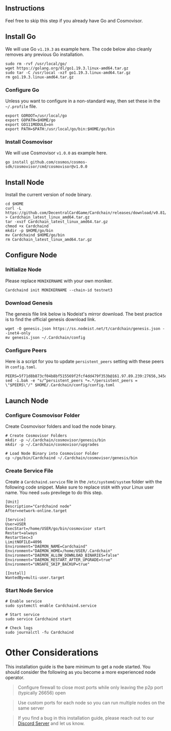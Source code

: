 ## Instructions
Feel free to skip this step if you already have Go and Cosmovisor.


## Install Go
We will use Go `v1.19.3` as example here. The code below also cleanly removes any previous Go installation.

```
sudo rm -rvf /usr/local/go/
wget https://golang.org/dl/go1.19.3.linux-amd64.tar.gz
sudo tar -C /usr/local -xzf go1.19.3.linux-amd64.tar.gz
rm go1.19.3.linux-amd64.tar.gz
```

### Configure Go
Unless you want to configure in a non-standard way, then set these in the `~/.profile` file.

```
export GOROOT=/usr/local/go
export GOPATH=$HOME/go
export GO111MODULE=on
export PATH=$PATH:/usr/local/go/bin:$HOME/go/bin
```


### Install Cosmovisor
We will use Cosmovisor `v1.0.0` as example here.

```
go install github.com/cosmos/cosmos-sdk/cosmovisor/cmd/cosmovisor@v1.0.0
```

## Install Node
Install the current version of node binary.

```
cd $HOME
curl -L https://github.com/DecentralCardGame/Cardchain/releases/download/v0.81/Cardchain_latest_linux_amd64.tar.gz > Cardchain_latest_linux_amd64.tar.gz
tar -xvzf Cardchain_latest_linux_amd64.tar.gz
chmod +x Cardchaind
mkdir -p $HOME/go/bin
mv Cardchaind $HOME/go/bin
rm Cardchain_latest_linux_amd64.tar.gz
```

## Configure Node
### Initialize Node
Please replace `MONIKERNAME` with your own moniker.

```
Cardchaind init MONIKERNAME --chain-id testnet3
```

### Download Genesis
The genesis file link below is Nodeist's mirror download. The best practice is to find the official genesis download link.

```
wget -O genesis.json https://ss.nodeist.net/t/cardchain/genesis.json --inet4-only
mv genesis.json ~/.Cardchain/config
```

### Configure Peers
Here is a script for you to update `persistent_peers` setting with these peers in `config.toml`.
```
PEERS=5f71d8b873cf04b8bf515569f2fcf4dd479f353b@161.97.89.239:27656,345d8149cbda76ae42142a78df7bbc90f5fc26f2@149.102.142.176:26656,99dcfbba34316285fceea8feb0b644c4dc67c53b@195.201.197.4:31656,b2897d1cf10082ffaa66390cbf3ec70df1b0426d@116.202.227.117:18656,d5fbf52331f8a8851557cd0eabf444850cef5646@135.181.133.16:26656
sed -i.bak -e "s/^persistent_peers *=.*/persistent_peers = \"$PEERS\"/" $HOME/.Cardchain/config/config.toml
```

## Launch Node
### Configure Cosmovisor Folder
Create Cosmovisor folders and load the node binary.

```
# Create Cosmovisor Folders
mkdir -p ~/.Cardchain/cosmovisor/genesis/bin
mkdir -p ~/.Cardchain/cosmovisor/upgrades

# Load Node Binary into Cosmovisor Folder
cp ~/go/bin/Cardchaind ~/.Cardchain/cosmovisor/genesis/bin
```

### Create Service File
Create a `Cardchaind.service` file in the `/etc/systemd/system` folder with the following code snippet. Make sure to replace `USER` with your Linux user name. You need `sudo` previlege to do this step.

```
[Unit]
Description="Cardchaind node"
After=network-online.target

[Service]
User=USER
ExecStart=/home/USER/go/bin/cosmovisor start
Restart=always
RestartSec=3
LimitNOFILE=4096
Environment="DAEMON_NAME=Cardchaind"
Environment="DAEMON_HOME=/home/USER/.Cardchain"
Environment="DAEMON_ALLOW_DOWNLOAD_BINARIES=false"
Environment="DAEMON_RESTART_AFTER_UPGRADE=true"
Environment="UNSAFE_SKIP_BACKUP=true"

[Install]
WantedBy=multi-user.target
```

### Start Node Service
```
# Enable service
sudo systemctl enable Cardchaind.service

# Start service
sudo service Cardchaind start

# Check logs
sudo journalctl -fu Cardchaind
```

# Other Considerations
This installation guide is the bare minimum to get a node started. You should consider the following as you become a more experienced node operator.



> Configure firewall to close most ports while only leaving the p2p port (typically 26656) open

> Use custom ports for each node so you can run multiple nodes on the same server

> If you find a bug in this installation guide, please reach out to our [Discord Server](https://dc.nodeist.net) and let us know.
